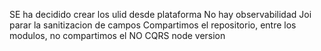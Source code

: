 SE ha decidido crear los ulid desde plataforma
No hay observabilidad
Joi parar la sanitizacion de campos
Compartimos el repositorio, entre los modulos, no compartimos el
NO CQRS
node version
